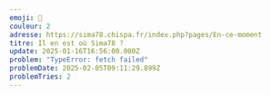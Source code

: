 ```yaml
---
emoji: 🐺
couleur: 2
adresse: https://sima78.chispa.fr/index.php?pages/En-ce-moment
titre: Il en est où Sima78 ?
update: 2025-01-16T16:56:00.000Z
problem: "TypeError: fetch failed"
problemDate: 2025-02-05T09:11:29.899Z
problemTries: 2
---
```

